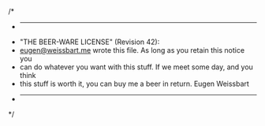/*
 * ----------------------------------------------------------------------------
 * "THE BEER-WARE LICENSE" (Revision 42):
 * <eugen@weissbart.me> wrote this file.  As long as you retain this notice you
 * can do whatever you want with this stuff. If we meet some day, and you think
 * this stuff is worth it, you can buy me a beer in return.     Eugen Weissbart
 * ----------------------------------------------------------------------------
 */